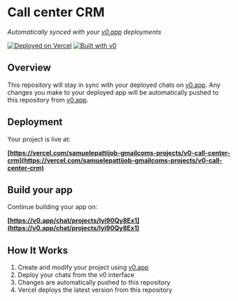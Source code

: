 # Call center CRM

*Automatically synced with your [v0.app](https://v0.app) deployments*

[![Deployed on Vercel](https://img.shields.io/badge/Deployed%20on-Vercel-black?style=for-the-badge&logo=vercel)](https://vercel.com/samuelepattijob-gmailcoms-projects/v0-call-center-crm)
[![Built with v0](https://img.shields.io/badge/Built%20with-v0.app-black?style=for-the-badge)](https://v0.app/chat/projects/lyi90Qy8Ex1)

## Overview

This repository will stay in sync with your deployed chats on [v0.app](https://v0.app).
Any changes you make to your deployed app will be automatically pushed to this repository from [v0.app](https://v0.app).

## Deployment

Your project is live at:

**[https://vercel.com/samuelepattijob-gmailcoms-projects/v0-call-center-crm](https://vercel.com/samuelepattijob-gmailcoms-projects/v0-call-center-crm)**

## Build your app

Continue building your app on:

**[https://v0.app/chat/projects/lyi90Qy8Ex1](https://v0.app/chat/projects/lyi90Qy8Ex1)**

## How It Works

1. Create and modify your project using [v0.app](https://v0.app)
2. Deploy your chats from the v0 interface
3. Changes are automatically pushed to this repository
4. Vercel deploys the latest version from this repository